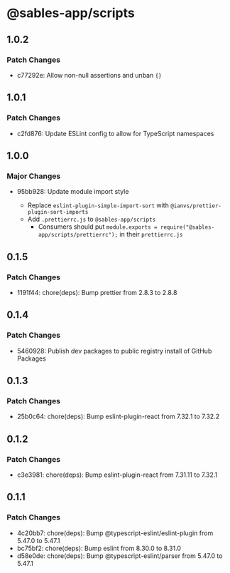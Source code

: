 # @sables-app/scripts

## 1.0.2

### Patch Changes

- c77292e: Allow non-null assertions and unban `{}`

## 1.0.1

### Patch Changes

- c2fd876: Update ESLint config to allow for TypeScript namespaces

## 1.0.0

### Major Changes

- 95bb928: Update module import style

  - Replace `eslint-plugin-simple-import-sort` with `@ianvs/prettier-plugin-sort-imports`
  - Add `.prettierrc.js` to `@sables-app/scripts`
    - Consumers should put `module.exports = require("@sables-app/scripts/prettierrc");` in their `prettierrc.js`

## 0.1.5

### Patch Changes

- 1191f44: chore(deps): Bump prettier from 2.8.3 to 2.8.8

## 0.1.4

### Patch Changes

- 5460928: Publish dev packages to public registry install of GitHub Packages

## 0.1.3

### Patch Changes

- 25b0c64: chore(deps): Bump eslint-plugin-react from 7.32.1 to 7.32.2

## 0.1.2

### Patch Changes

- c3e3981: chore(deps): Bump eslint-plugin-react from 7.31.11 to 7.32.1

## 0.1.1

### Patch Changes

- 4c20bb7: chore(deps): Bump @typescript-eslint/eslint-plugin from 5.47.0 to 5.47.1
- bc75bf2: chore(deps): Bump eslint from 8.30.0 to 8.31.0
- d58e0de: chore(deps): Bump @typescript-eslint/parser from 5.47.0 to 5.47.1
